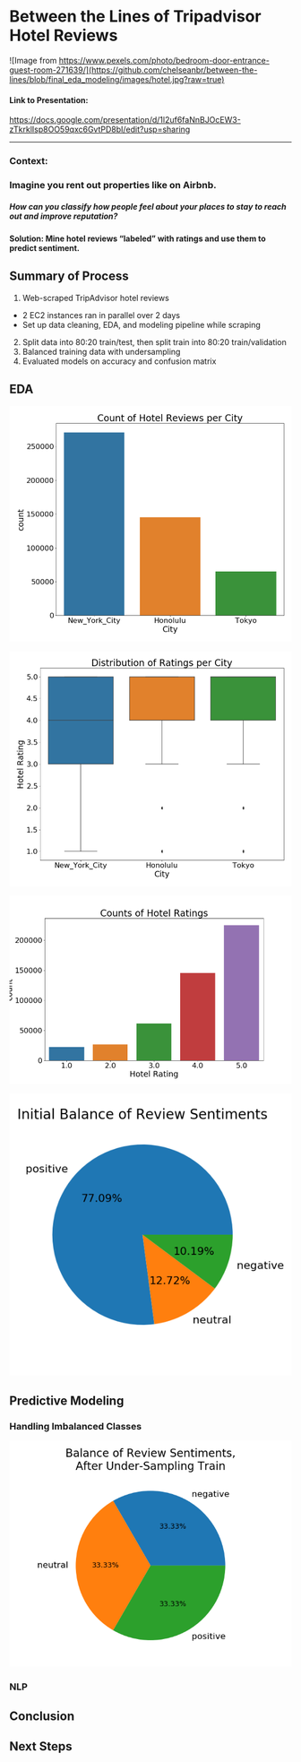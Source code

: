 # Between the Lines of Tripadvisor Hotel Reviews
![Image from https://www.pexels.com/photo/bedroom-door-entrance-guest-room-271639/](https://github.com/chelseanbr/between-the-lines/blob/final_eda_modeling/images/hotel.jpg?raw=true)
#### Link to Presentation: 
https://docs.google.com/presentation/d/1l2uf6faNnBJOcEW3-zTkrklIsp8OO59qxc6GvtPD8bI/edit?usp=sharing
_____
### Context:
### Imagine you rent out properties like on Airbnb.

##### How can you classify how people feel about your places to stay to reach out and improve reputation?
#### Solution: Mine hotel reviews “labeled” with ratings and use them to predict sentiment.

## Summary of Process
1. Web-scraped TripAdvisor hotel reviews
  * 2 EC2 instances ran in parallel over 2 days
  * Set up data cleaning, EDA, and modeling pipeline while scraping
2. Split data into 80:20 train/test, then split train into 80:20 train/validation
3. Balanced training data with undersampling
4. Evaluated models on accuracy and confusion matrix

## EDA
![countplot_reviews_byCity_full.png](https://github.com/chelseanbr/between-the-lines/blob/final_eda_modeling/images/countplot_reviews_byCity_full.png)

![boxplt_ratings_byCity_full.png](https://github.com/chelseanbr/between-the-lines/blob/final_eda_modeling/images/boxplt_ratings_byCity_full.png)

![countplot_ratings_full.png](https://github.com/chelseanbr/between-the-lines/blob/final_eda_modeling/images/countplot_ratings_full.png)

![pie_sentiments_full.png](https://github.com/chelseanbr/between-the-lines/blob/final_eda_modeling/images/pie_sentiments_full.png)

## Predictive Modeling

### Handling Imbalanced Classes
![pie_sentiments_train_undersample.png](https://github.com/chelseanbr/between-the-lines/blob/final_eda_modeling/images/pie_sentiments_train_undersample.png)

### NLP


## Conclusion


## Next Steps


